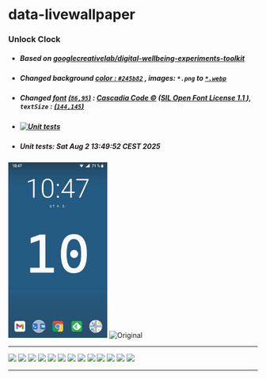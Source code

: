 # data-livewallpaper
### Unlock Clock 
- ##### Based on [googlecreativelab/digital-wellbeing-experiments-toolkit](https://github.com/googlecreativelab/digital-wellbeing-experiments-toolkit/tree/master/liveWallpaper)
- ##### Changed *background [color : `#245b82`](https://github.com/milankomaj/data-livewallpaper/blob/b5c08d901c4341d0178ba37436c8bee609b97a44/app/src/main/res/values/colors.xml#L22)* , *images:* *`*.png`* to  [`*.webp`](https://developers.google.com/speed/webp)
- ##### Changed *[font](app/src/main/res/font/mon.ttf) [(`86,95`)](https://github.com/milankomaj/data-livewallpaper/blob/b5c08d901c4341d0178ba37436c8bee609b97a44/app/src/main/java/com/digitalwellbeingexperiments/toolkit/datalivewallpaper/UnlockCounterWallpaper.kt#L81)* : [ Cascadia Code :copyright:](https://github.com/microsoft/cascadia-code) ([SIL Open Font License 1.1 ](https://github.com/microsoft/cascadia-code/blob/main/LICENSE)), *`textSize` : [(`144,145`)](https://github.com/milankomaj/data-livewallpaper/blob/b5c08d901c4341d0178ba37436c8bee609b97a44/app/src/main/java/com/digitalwellbeingexperiments/toolkit/datalivewallpaper/UnlockCounterWallpaper.kt#L143)*
- #####  [![Unit tests](https://github.com/milankomaj/data-livewallpaper/actions/workflows/gradlew_test.yml/badge.svg?branch=master)](https://github.com/milankomaj/data-livewallpaper/actions/workflows/gradlew_test.yml)
- #####  Unit tests: Sat Aug  2 13:49:52 CEST 2025

<img src="https://raw.githubusercontent.com/milankomaj/data-livewallpaper/master/.gitbook/assets/Screenshot.jpg" width="200" title="👉  With change  👈"> <img src="https://play-lh.googleusercontent.com/5jrV7gPOVdXPw54SXDEqnQIbQlfb6mziR5JDwu7-04rUofHSPp-cJo2TveEUXQvHjW4=w1366-h695" width="178" title="Original">

---
![](https://dev-badge.eleonora.workers.dev/github/releases/milankomaj/data-livewallpaper?icon=github&style=flat&scale=1) 
![](https://dev-badge.eleonora.workers.dev/github/tags/milankomaj/data-livewallpaper?icon=github&style=flat&scale=1) 
![](https://dev-badge.eleonora.workers.dev/github/release/milankomaj/data-livewallpaper?icon=github&style=flat&scale=1) 
![](https://dev-badge.eleonora.workers.dev/github/stars/milankomaj/data-livewallpaper?icon=github&style=flat&scale=1) 
![](https://dev-badge.eleonora.workers.dev/github/watchers/milankomaj/data-livewallpaper?icon=github&style=flat&scale=1) 
![](https://dev-badge.eleonora.workers.dev/github/forks/milankomaj/data-livewallpaper?icon=github&style=flat&scale=1) 
![](https://dev-badge.eleonora.workers.dev/github/issues/milankomaj/data-livewallpaper?icon=github&style=flat&scale=1) 
![](https://dev-badge.eleonora.workers.dev/github/open-issues/milankomaj/data-livewallpaper?icon=github&style=flat&scale=1) 
![](https://dev-badge.eleonora.workers.dev/github/closed-issues/milankomaj/data-livewallpaper?icon=github&style=flat&scale=1) 
![](https://dev-badge.eleonora.workers.dev/github/PR/milankomaj/data-livewallpaper?icon=github&style=flat&scale=1) 
![](https://dev-badge.eleonora.workers.dev/github/open-PR/milankomaj/data-livewallpaper?icon=github&style=flat&scale=1) 
![](https://dev-badge.eleonora.workers.dev/github/closed-PR/milankomaj/data-livewallpaper?icon=github&style=flat&scale=1) 
![](https://dev-badge.eleonora.workers.dev/github/merged-PR/milankomaj/data-livewallpaper?icon=github&style=flat&scale=1) 

---



